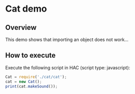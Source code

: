 # Cat demo

## Overview
This demo shows that importing an object does not work...

## How to execute

Execute the following script in HAC (script type: javascript):
```javascript
Cat = require('./cat/cat');
cat = new Cat();
print(cat.makeSound());
```